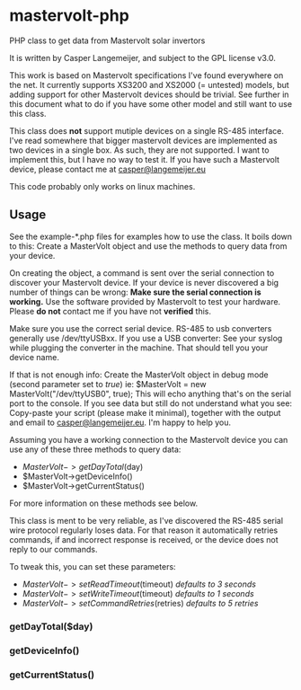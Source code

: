 mastervolt-php
==============

PHP class to get data from Mastervolt solar invertors

It is written by Casper Langemeijer, and subject to the GPL license v3.0.

This work is based on Mastervolt specifications I've found everywhere on the net.
It currently supports XS3200 and XS2000 (= untested) models, but adding support for other
Mastervolt devices should be trivial. See further in this document what to do
if you have some other model and still want to use this class.

This class does **not** support mutiple devices on a single RS-485 interface. I've read
somewhere that bigger mastervolt devices are implemented as two devices in a single box.
As such, they are not supported. I want to implement this, but I have no way to test it.
If you have such a Mastervolt device, please contact me at casper@langemeijer.eu

This code probably only works on linux machines.

Usage
-----

See the example-*.php files for examples how to use the class. It boils down to this:
Create a MasterVolt object and use the methods to query data from your device.

On creating the object, a command is sent over the serial connection to discover your
Mastervolt device. If your device is never discovered a big number of things can be wrong:
**Make sure the serial connection is working.** Use the software provided by Mastervolt
to test your hardware. Please **do not** contact me if you have not **verified** this.

Make sure you use the correct serial device. RS-485 to usb converters generally use
/dev/ttyUSBxx. If you use a USB converter: See your syslog while plugging the converter in
the machine. That should tell you your device name.

If that is not enough info: Create the MasterVolt object in debug mode (second parameter
set to *true*) ie: $MasterVolt = new MasterVolt("/dev/ttyUSB0", true); This will echo
anything that's on the serial port to the console. If you see data but still do not
understand what you see: Copy-paste your script (please make it minimal), together with the
output and email to casper@langemeijer.eu. I'm happy to help you.

Assuming you have a working connection to the Mastervolt device you can use any of these
three methods to query data:

- $MasterVolt->getDayTotal($day)
- $MasterVolt->getDeviceInfo()
- $MasterVolt->getCurrentStatus()

For more information on these methods see below.

This class is ment to be very reliable, as I've discovered the RS-485 serial wire protocol
regularly loses data. For that reason it automatically retries commands, if and incorrect
response is received, or the device does not reply to our commands.

To tweak this, you can set these parameters:
- $MasterVolt->setReadTimeout($timeout) *defaults to 3 seconds*
- $MasterVolt->setWriteTimeout($timeout) *defaults to 1 seconds*
- $MasterVolt->setCommandRetries($retries) *defaults to 5 retries*


### getDayTotal($day)

### getDeviceInfo()

### getCurrentStatus()

